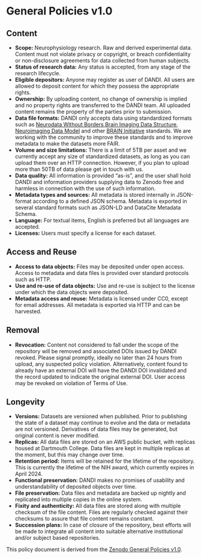 # General Policies v1.0

## Content

- **Scope:** Neurophysiology research. Raw and derived experimental data. Content
  must not violate privacy or copyright, or breach confidentiality or non-disclosure
  agreements for data collected from human subjects.
- **Status of research data:** Any status is accepted, from any stage of the
  research lifecycle.
- **Eligible depositors:** Anyone may register as user of DANDI. All users are
  allowed to deposit content for which they possess the appropriate rights.
- **Ownership:** By uploading content, no change of ownership is implied and no
  property rights are transferred to the DANDI team. All uploaded content remains
  the property of the parties prior to submission.
- **Data file formats:** DANDI only accepts data using standardized formats such
  as [Neurodata Without Borders](https://nwb.org),[Brain Imaging Data Structure](https://bids.neuroimaging.io/),
  [Neuroimaging Data Model](NIDM) and other [BRAIN Initiative](https://braininitiative.nih.gov/)
  standards. We are working with the community to improve these standards and to
  improve metadata to make the datasets more FAIR.
- **Volume and size limitations:** There is a limit of 5TB per asset and we currently
  accept any size of standardized datasets, as long as you can upload them over
  an HTTP connection. However, if you plan to upload more than 50TB of data please
  get in touch with us.
- **Data quality:** All information is provided “as-is”, and the user shall hold
  DANDI and information providers supplying data to Zenodo free and harmless in
  connection with the use of such information.
- **Metadata types and sources:** All metadata is stored internally in JSON-format
  according to a defined JSON schema. Metadata is exported in several standard
  formats such as JSON-LD and DataCite Metadata Schema.
- **Language:** For textual items, English is preferred but all languages are
  accepted.
- **Licenses:** Users must specify a license for each dataset.

## Access and Reuse

- **Access to data objects:** Files may be deposited under open <!--or embargoed-->
  access. Access to metadata and data files is provided over standard protocols
  such as HTTP.
- **Use and re-use of data objects:** Use and re-use is subject to the license
  under which the data objects were deposited.
- **Metadata access and reuse:** Metadata is licensed under CC0, except for email
  addresses. All metadata is exported via HTTP and can be harvested.

<!--
- **Embargo status:** Users may deposit content under an embargo status and
  provide an anticipated end date for the embargo. The repository will restrict
  access to the data until the end of the embargo period; at which time, the
  content will become publically available automatically. The end of the embargo
  period is the earliest of the date provided by submitter, the first publication
  using the data, or the end of funding support for the collection and/or disemmination
  of the dataset.
- **Restricted Access:** Depositors of embargoed datasets have the ability to
  share access with other collaborators. These files will not be made publicly
  available till the end of the embargo period.
-->

## Removal

- **Revocation:** Content not considered to fall under the scope of the repository
  will be removed and associated DOIs issued by DANDI revoked. Please signal
  promptly, ideally no later than 24 hours from upload, any suspected policy
  violation. Alternatively, content found to already have an external DOI will
  have the DANDI DOI invalidated and the record updated to indicate the original
  external DOI. User access may be revoked on violation of Terms of Use.
<!--
Enable after publish is in place
- **Withdrawal:** If the uploaded research object must later be withdrawn, the
  reason for the withdrawal will be indicated on a tombstone page, which will
  henceforth be served in its place. Withdrawal is considered an exceptional
  action, which normally should be requested and fully justified by the original
  uploader. In any other circumstance reasonable attempts will be made to contact
  the original uploader to obtain consent. The DOI and the URL of the original
  object are retained.
-->

## Longevity

- **Versions:** Datasets are versioned when published. Prior to publishing the
  state of a dataset may continue to evolve and the data or metadata are not
  versioned. Derivatives of data files may be generated, but original content is
  never modified.
- **Replicas:** All data files are stored on an AWS public bucket, with replicas
  housed at Dartmouth College.  Data files are kept in multiple replicas at the
  moment, but this may change over time.
- **Retention period:** Items will be retained for the lifetime of the repository.
  This is currently the lifetime of the NIH award, which currently expires in
  April 2024.
- **Functional preservation:** DANDI makes no promises of usability and
  understandability of deposited objects over time.
- **File preservation:** Data files and metadata are backed up nightly and
  replicated into multiple copies in the online system.
- **Fixity and authenticity:** All data files are stored along with multiple
  checksum of the file content. Files are regularly checked against their
  checksums to assure that file content remains constant.
- **Succession plans:** In case of closure of the repository, best efforts will
  be made to integrate all content into suitable alternative institutional and/or
  subject based repositories.

This policy document is derived from the [Zenodo General Policies v1.0](https://about.zenodo.org/policies/).
